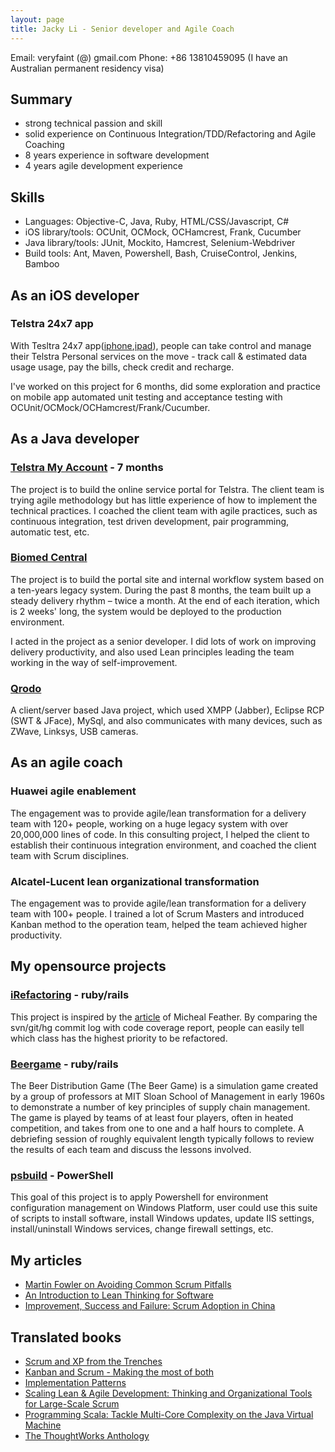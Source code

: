 ```yaml
---
layout: page
title: Jacky Li - Senior developer and Agile Coach
---
```


Email: veryfaint (@) gmail.com
Phone: +86 13810459095 (I have an Australian permanent residency visa)

## Summary

* strong technical passion and skill
* solid experience on Continuous Integration/TDD/Refactoring and Agile Coaching
* 8 years experience in software development
* 4 years agile development experience

## Skills

* Languages: Objective-C, Java, Ruby, HTML/CSS/Javascript, C#
* iOS library/tools:  OCUnit, OCMock, OCHamcrest, Frank, Cucumber
* Java library/tools: JUnit, Mockito, Hamcrest, Selenium-Webdriver 
* Build tools: Ant, Maven, Powershell, Bash, CruiseControl, Jenkins, Bamboo

## As an iOS developer

### Telstra 24x7 app

With Tesltra 24x7 app([iphone](https://itunes.apple.com/au/app/telstra-24x7-for-iphone/id543829966?mt=8),[ipad](https://itunes.apple.com/au/app/telstra-24x7/id515891733?mt=8)), people can take control and manage their Telstra Personal services on the move - track call & estimated data usage usage, pay the bills, check credit and recharge. 

I've worked on this project for 6 months, did some exploration and practice on mobile app automated unit testing and acceptance testing with OCUnit/OCMock/OCHamcrest/Frank/Cucumber.

## As a Java developer

### [Telstra My Account](https://www.my.telstra.com.au/myaccount/home) - 7 months

The project is to build the online service portal for Telstra. The client team is trying agile methodology but has little experience of how to implement the technical practices. I coached the client team with agile practices, such as continuous integration, test driven development, pair programming, automatic test, etc.

### [Biomed Central](http://www.biomedcentral.com/)

The project is to build the portal site and internal workflow system based on a ten-years legacy system. During the past 8 months, the team built up a steady delivery rhythm – twice a month. At the end of each iteration, which is 2 weeks' long, the system would be deployed to the production environment.

I acted in the project as a senior developer. I did lots of work on improving delivery productivity, and also used Lean principles leading the team working in the way of self-improvement.

### [Qrodo](http://www.qrodo.com)

A client/server based Java project, which used XMPP (Jabber), Eclipse RCP (SWT & JFace), MySql, and also communicates with many devices, such as ZWave, Linksys, USB cameras. 

## As an agile coach

### Huawei agile enablement

The engagement was to provide agile/lean transformation for a delivery team with 120+ people, working on a huge legacy system with over 20,000,000 lines of code. In this consulting project, I helped the client to establish their continuous integration environment, and coached the client team with Scrum disciplines.

### Alcatel-Lucent lean organizational transformation

The engagement was to provide agile/lean transformation for a delivery team with 100+ people. I trained a lot of Scrum Masters and introduced Kanban method to the operation team, helped the team achieved higher productivity.

## My opensource projects

### [iRefactoring](https://github.com/xiaodao/iRefactoring) - ruby/rails

This project is inspired by the [article](http://www.stickyminds.com/sitewide.asp?Function=edetail&ObjectType=COL&ObjectId=16679&tth=DYN&tt=siteemail&iDyn=2) of Micheal Feather. By comparing the svn/git/hg commit log with code coverage report, people can easily tell which class has the highest priority to be refactored.

### [Beergame](https://github.com/gigix/beergame) - ruby/rails

The Beer Distribution Game (The Beer Game) is a simulation game created by a group of professors at MIT Sloan School of Management in early 1960s to demonstrate a number of key principles of supply chain management. The game is played by teams of at least four players, often in heated competition, and takes from one to one and a half hours to complete. A debriefing session of roughly equivalent length typically follows to review the results of each team and discuss the lessons involved.

### [psbuild](https://github.com/xiaodao/psbuild) - PowerShell

This goal of this project is to apply Powershell for environment configuration management on Windows Platform, user could use this suite of scripts to install software, install Windows updates, update IIS settings, install/uninstall Windows services, change firewall settings, etc.

## My articles

* [Martin Fowler on Avoiding Common Scrum Pitfalls](http://www.infoq.com/news/2008/09/fowler-scrum-interview)
* [An Introduction to Lean Thinking for Software](http://www.infoq.com/articles/lean-thinking-software)
* [Improvement, Success and Failure: Scrum Adoption in China](http://www.infoq.com/articles/Agile-adoption-study-china)

## Translated books

* [Scrum and XP from the Trenches](http://www.infoq.com/minibooks/scrum-xp-from-the-trenches)
* [Kanban and Scrum - Making the most of both](http://www.infoq.com/minibooks/kanban-scrum-minibook)
* [Implementation Patterns](http://www.amazon.com/Implementation-Patterns-Kent-Beck/dp/0321413091)
* [Scaling Lean & Agile Development: Thinking and Organizational Tools for Large-Scale Scrum](http://www.amazon.com/Scaling-Lean-Agile-Development-Organizational/dp/0321480961)
* [Programming Scala: Tackle Multi-Core Complexity on the Java Virtual Machine](http://www.amazon.com/Programming-Scala-Multi-Core-Complexity-Programmers/dp/193435631X)
* [The ThoughtWorks Anthology](http://www.amazon.com/Thoughtworks-Anthology-Technology-Innovation-Programmers/dp/193435614X)
